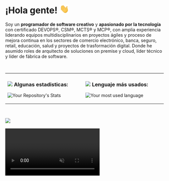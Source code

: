 # ¡Hola gente! <img src="https://github.com/noctambulo-12/noctambulo-12/raw/development/Saludo-Elmer-Cangahuala.gif" width="30px"> 

Soy un **programador de software creativo** y **apasionado por la tecnología** con certificado DEVOPS®, CSM®, MCTS® y MCP®, con amplia experiencia liderando equipos multidisciplinarios en proyectos ágiles y proceso de mejora continua en los sectores de comercio electrónico, banca, seguro, retail, educación, salud y proyectos de trasformación digital. Donde he asumido roles de arquitecto de soluciones on premise y cloud, líder técnico y líder de fábrica de software.

<p>&nbsp;</p>

<table border="0"><tr><td valign="top" width="33%" style="border=0px solid #ddd">

### <img src="https://media.giphy.com/media/VgCDAzcKvsR6OM0uWg/giphy.gif" width="30"> Algunas estadisticas:
![Your Repository's Stats](https://github-readme-stats.vercel.app/api?username=noctambulo-12&show_icons=true&theme=graywhite&hide_border=true)


</td><td valign="top" width="34%">


### <img src="https://media.giphy.com/media/WUlplcMpOCEmTGBtBW/giphy.gif" width="30"> Lenguaje más usados:

![Your most used language](https://github-readme-stats.vercel.app/api/top-langs/?username=noctambulo-12&hide_title=true&hide_border=true)

</td></tr></table>

<p>&nbsp;</p>

![](https://activity-graph.herokuapp.com/graph?username=noctambulo-12&theme=dracula&bg_color=ffffff&color=000000&line=b9b9b9&point=24292e&area=false&hide_border=true)


 <video id="video" class="video-js vjs-default-skin" preload="auto" autoplay muted controls>
    <source src="https://joy1.videvo.net/videvo_files/video/free/2019-11/large_watermarked/190301_1_25_11_preview.mp4" type="video/mp4">
  </video>
  <script src="https://vjs.zencdn.net/7.10.1/video.js"></script>
  <script>
    document.addEventListener("DOMContentLoaded", function() {
      var player = videojs("video", {
        preload: "auto"
      });
    });
  </script>
